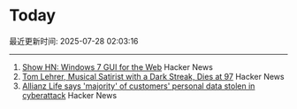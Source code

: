 # Today

最近更新时间: 2025-07-28 02:03:16

--- 
1. [Show HN: Windows 7 GUI for the Web](https://khang-nd.github.io/7.css/) Hacker News
2. [Tom Lehrer, Musical Satirist with a Dark Streak, Dies at 97](https://www.nytimes.com/2025/07/27/arts/music/tom-lehrer-dead.html) Hacker News
3. [Allianz Life says 'majority' of customers' personal data stolen in cyberattack](https://techcrunch.com/2025/07/26/allianz-life-says-majority-of-customers-personal-data-stolen-in-cyberattack/) Hacker News
